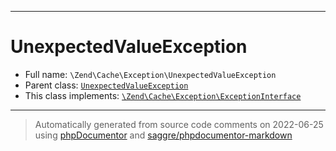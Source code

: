 ***

# UnexpectedValueException





* Full name: `\Zend\Cache\Exception\UnexpectedValueException`
* Parent class: [`UnexpectedValueException`](../../../UnexpectedValueException.md)
* This class implements:
[`\Zend\Cache\Exception\ExceptionInterface`](./ExceptionInterface.md)






***
> Automatically generated from source code comments on 2022-06-25 using [phpDocumentor](http://www.phpdoc.org/) and [saggre/phpdocumentor-markdown](https://github.com/Saggre/phpDocumentor-markdown)
